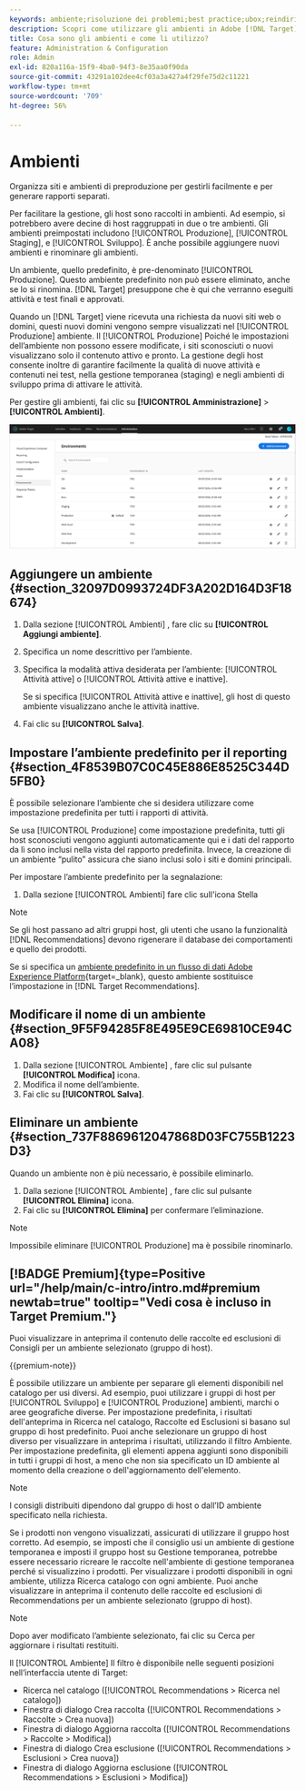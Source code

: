 ```yaml
---
keywords: ambiente;risoluzione dei problemi;best practice;ubox;reindirizzamenti;reindirizzamento;whitelist;blacklist;inserisco nell'elenco Bloccati di;inserisco nell'elenco Consentiti di
description: Scopri come utilizzare gli ambienti in Adobe [!DNL Target] per organizzare siti e ambienti di preproduzione al fine di semplificarne la gestione e la creazione di rapporti separati.
title: Cosa sono gli ambienti e come li utilizzo?
feature: Administration & Configuration
role: Admin
exl-id: 820a116a-15f9-4ba0-94f3-8e35aa0f90da
source-git-commit: 43291a102dee4cf03a3a427a4f29fe75d2c11221
workflow-type: tm+mt
source-wordcount: '709'
ht-degree: 56%

---
```


# Ambienti

Organizza siti e ambienti di preproduzione per gestirli facilmente e per generare rapporti separati.

Per facilitare la gestione, gli host sono raccolti in ambienti. Ad esempio, si potrebbero avere decine di host raggruppati in due o tre ambienti. Gli ambienti preimpostati includono [!UICONTROL Produzione], [!UICONTROL Staging], e [!UICONTROL Sviluppo]. È anche possibile aggiungere nuovi ambienti e rinominare gli ambienti.

Un ambiente, quello predefinito, è pre-denominato [!UICONTROL Produzione]. Questo ambiente predefinito non può essere eliminato, anche se lo si rinomina. [!DNL Target] presuppone che è qui che verranno eseguiti attività e test finali e approvati.

Quando un [!DNL Target] viene ricevuta una richiesta da nuovi siti web o domini, questi nuovi domini vengono sempre visualizzati nel [!UICONTROL Produzione] ambiente. Il [!UICONTROL Produzione] Poiché le impostazioni dell’ambiente non possono essere modificate, i siti sconosciuti o nuovi visualizzano solo il contenuto attivo e pronto. La gestione degli host consente inoltre di garantire facilmente la qualità di nuove attività e contenuti nei test, nella gestione temporanea (staging) e negli ambienti di sviluppo prima di attivare le attività.

Per gestire gli ambienti, fai clic su **[!UICONTROL Amministrazione]** > **[!UICONTROL Ambienti]**.

![Elenco ambienti](/help/main/administrating-target/assets/environments.png)

## Aggiungere un ambiente {#section_32097D0993724DF3A202D164D3F18674}

1. Dalla sezione [!UICONTROL Ambienti] , fare clic su **[!UICONTROL Aggiungi ambiente]**.
1. Specifica un nome descrittivo per l’ambiente.
1. Specifica la modalità attiva desiderata per l’ambiente: [!UICONTROL Attività attive] o [!UICONTROL Attività attive e inattive].

   Se si specifica [!UICONTROL Attività attive e inattive], gli host di questo ambiente visualizzano anche le attività inattive.

1. Fai clic su **[!UICONTROL Salva]**.

## Impostare l’ambiente predefinito per il reporting {#section_4F8539B07C0C45E886E8525C344D5FB0}

È possibile selezionare l’ambiente che si desidera utilizzare come impostazione predefinita per tutti i rapporti di attività.

Se usa [!UICONTROL Produzione] come impostazione predefinita, tutti gli host sconosciuti vengono aggiunti automaticamente qui e i dati del rapporto da lì sono inclusi nella vista del rapporto predefinita. Invece, la creazione di un ambiente “pulito” assicura che siano inclusi solo i siti e domini principali.

Per impostare l’ambiente predefinito per la segnalazione:

1. Dalla sezione [!UICONTROL Ambienti] fare clic sull&#39;icona Stella

>[!NOTE]
>
>Se gli host passano ad altri gruppi host, gli utenti che usano la funzionalità [!DNL Recommendations] devono rigenerare il database dei comportamenti e quello dei prodotti.
>
>Se si specifica un [ambiente predefinito in un flusso di dati Adobe Experience Platform](https://experienceleague.adobe.com/docs/experience-platform/datastreams/configure.html?lang=en#target){target=_blank}, questo ambiente sostituisce l’impostazione in [!DNL Target Recommendations].

## Modificare il nome di un ambiente {#section_9F5F94285F8E495E9CE69810CE94CA08}

1. Dalla sezione [!UICONTROL Ambiente] , fare clic sul pulsante **[!UICONTROL Modifica]** icona.
1. Modifica il nome dell’ambiente.
1. Fai clic su **[!UICONTROL Salva]**.

## Eliminare un ambiente {#section_737F8869612047868D03FC755B1223D3}

Quando un ambiente non è più necessario, è possibile eliminarlo.

1. Dalla sezione [!UICONTROL Ambiente] , fare clic sul pulsante **[!UICONTROL Elimina]** icona.
1. Fai clic su **[!UICONTROL Elimina]** per confermare l’eliminazione.

>[!NOTE]
>
>Impossibile eliminare [!UICONTROL Produzione] ma è possibile rinominarlo.

## [!BADGE Premium]{type=Positive url="/help/main/c-intro/intro.md#premium newtab=true" tooltip="Vedi cosa è incluso in Target Premium."}

Puoi visualizzare in anteprima il contenuto delle raccolte ed esclusioni di Consigli per un ambiente selezionato (gruppo di host).

{{premium-note}}

È possibile utilizzare un ambiente per separare gli elementi disponibili nel catalogo per usi diversi. Ad esempio, puoi utilizzare i gruppi di host per [!UICONTROL Sviluppo] e [!UICONTROL Produzione] ambienti, marchi o aree geografiche diverse. Per impostazione predefinita, i risultati dell&#39;anteprima in Ricerca nel catalogo, Raccolte ed Esclusioni si basano sul gruppo di host predefinito. Puoi anche selezionare un gruppo di host diverso per visualizzare in anteprima i risultati, utilizzando il filtro Ambiente. Per impostazione predefinita, gli elementi appena aggiunti sono disponibili in tutti i gruppi di host, a meno che non sia specificato un ID ambiente al momento della creazione o dell&#39;aggiornamento dell&#39;elemento.

>[!NOTE]
>
>I consigli distribuiti dipendono dal gruppo di host o dall’ID ambiente specificato nella richiesta.


Se i prodotti non vengono visualizzati, assicurati di utilizzare il gruppo host corretto. Ad esempio, se imposti che il consiglio usi un ambiente di gestione temporanea e imposti il gruppo host su Gestione temporanea, potrebbe essere necessario ricreare le raccolte nell&#39;ambiente di gestione temporanea perché si visualizzino i prodotti. Per visualizzare i prodotti disponibili in ogni ambiente, utilizza Ricerca catalogo con ogni ambiente. Puoi anche visualizzare in anteprima il contenuto delle raccolte ed esclusioni di Recommendations per un ambiente selezionato (gruppo di host).

>[!NOTE]
>Dopo aver modificato l’ambiente selezionato, fai clic su Cerca per aggiornare i risultati restituiti.

Il [!UICONTROL Ambiente] Il filtro è disponibile nelle seguenti posizioni nell’interfaccia utente di Target:

* Ricerca nel catalogo ([!UICONTROL Recommendations > Ricerca nel catalogo])
* Finestra di dialogo Crea raccolta ([!UICONTROL Recommendations > Raccolte > Crea nuova])
* Finestra di dialogo Aggiorna raccolta ([!UICONTROL Recommendations > Raccolte > Modifica])
* Finestra di dialogo Crea esclusione ([!UICONTROL Recommendations > Esclusioni > Crea nuova])
* Finestra di dialogo Aggiorna esclusione ([!UICONTROL Recommendations > Esclusioni > Modifica])
